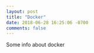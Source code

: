 ```yaml
---
layout: post
title: "Docker"
date: 2018-06-28 16:25:06 -0700
comments: false
---
```


Some info about docker